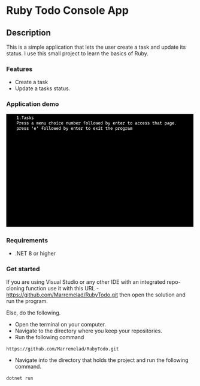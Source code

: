 # Ruby Todo Console App

## Description
This is a simple application that lets the user create a task and update its status. I use this small project to learn the basics of Ruby.

### Features
* Create a task
* Update a tasks status.

### Application demo
<img src="https://github.com/Marremelad/AssetsAndImages/raw/main/RubyTodoScreenRecording.gif" height="300" width="500" alt="Application Demo">

### Requirements
* .NET 8 or higher

### Get started
If you are using Visual Studio or any other IDE with an integrated repo-cloning function use it with this URL - https://github.com/Marremelad/RubyTodo.git
then open the solution and run the program.

Else, do the following.
* Open the terminal on your computer.
* Navigate to the directory where you keep your repositories.
* Run the following command
```console
https://github.com/Marremelad/RubyTodo.git       
```
* Navigate into the directory that holds the project and run the following command.
```console
dotnet run
```
